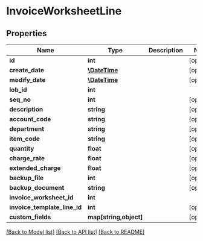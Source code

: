 # InvoiceWorksheetLine

## Properties
Name | Type | Description | Notes
------------ | ------------- | ------------- | -------------
**id** | **int** |  | [optional] 
**create_date** | [**\DateTime**](\DateTime.md) |  | [optional] 
**modify_date** | [**\DateTime**](\DateTime.md) |  | [optional] 
**lob_id** | **int** |  | 
**seq_no** | **int** |  | [optional] 
**description** | **string** |  | [optional] 
**account_code** | **string** |  | [optional] 
**department** | **string** |  | [optional] 
**item_code** | **string** |  | [optional] 
**quantity** | **float** |  | [optional] 
**charge_rate** | **float** |  | [optional] 
**extended_charge** | **float** |  | [optional] 
**backup_file** | **int** |  | [optional] 
**backup_document** | **string** |  | [optional] 
**invoice_worksheet_id** | **int** |  | 
**invoice_template_line_id** | **int** |  | [optional] 
**custom_fields** | **map[string,object]** |  | [optional] 

[[Back to Model list]](../README.md#documentation-for-models) [[Back to API list]](../README.md#documentation-for-api-endpoints) [[Back to README]](../README.md)


